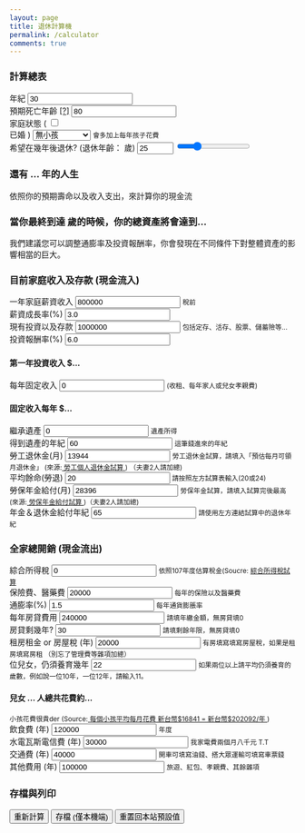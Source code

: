 ```yaml
---
layout: page
title: 退休計算機
permalink: /calculator
comments: true
---
```

<div class="row justify-content-between">
    <div class="col-md-12 pr-5">
        <form id="FireCalcForm">
            <div class="card rounded-0">
                <h3 class="card-header h5 rounded-0">
                    計算總表 <span id='msg'> </span>
                </h3>
                <div class="card-block">
                    <div class="row">
                        <div class="col-sm-2">
                            <div class="form-group">
                                <label for="myinput">年紀</label>
                                <input type="number" class="form-control" id="age" value="30" placeholder="幾歲">
                            </div>
                        </div>
                        <div class="col-sm-2">
                            <div class="form-group">
                                <label for="myinput">預期死亡年齡 <a href="#" data-toggle="tooltip" title="106年國人平均壽命達80.4歲，男性77.3歲，女性83.7歲">[?]</a></label>
                                <input type="number" class="form-control" id="lifeExpect" value="80" placeholder="幾歲">
                            </div>
                        </div>
                        <div class="col-sm-2">
                            <label for="myinput">家庭狀態</label>
                                (
                                <label class="u-check g-pl-25">
                                    <input class="g-hidden-xs-up g-pos-abs g-top-0 g-left-0" type="checkbox" value="1" id="married">
                                    <div class="u-check-icon-checkbox-v4 g-absolute-centered--y g-left-0">
                                        <i class="fa" data-check-icon=""></i>
                                    </div>
                                    已婚
                                </label>
                                )
                            <select class="custom-select mb-3" id="expense_kids">
                                <option value="0" selected>無小孩</option>
                                <option value="1">育有一位孩子</option>
                                <option value="2">育有二位孩子</option>
                                <option value="3">育有三位孩子</option>
                                <option value="4">育有四位孩子</option>
                                <option value="5">育有五位孩子</option>
                            </select>
                            <small>會多加上每年孩子花費 </small>
                        </div>
                        <div class="col-sm-5">
                            <div class="form-group">
                                <label for="myinput">希望在幾年後退休? (退休年齡： <span id="retire_age"> </span> 歲)</label>
                                <input type="number" id="work_years" class="form-control" placeholder="Years left to work" value="25" min="0" max="100" onInput="work_years_slider.value=work_years.value" />
                                <input type="range" id="work_years_slider" class="form-control-range" value="25" min="0" max="100" onInput="work_years.value=work_years_slider.value" />
                                <small></small>
                            </div>
                        </div>
                    </div>
                    <div class="row">
                        <div class="col-sm-4">
                            <div class="form-group">
                                <h3> 還有 <label for="myinput" id="yearsRemain">...</label> 年的人生 </h3>
                                <p>依照你的預期壽命以及收入支出，來計算你的現金流
                                    <h3>當你最終到達 <span id="life_end"> </span>歲的時候，你的總資產將會達到<label id="retirement_savings_end">...</label> </h3>
                                    我們建議您可以調整通膨率及投資報酬率，你會發現在不同條件下對整體資產的影響相當的巨大。</p>
                            </div>
                        </div>
                        <div class="col-sm-8" id="chartHere">
                            <canvas id="myChart" style="min-width: 310px; min-height: 800px; margin: 0 auto"></canvas>
                        </div>
                    </div> <!-- row -->
                </div>
                <!--end panel body -->
            </div> <!-- end panel -->
            <div class="card g-brd-primary rounded-0 mt-2">
                <h3 class="card-header h5 text-white g-bg-primary g-brd-transparent rounded-0">
                    目前家庭收入及存款 (現金流入)
                </h3>
                <div class="card-block">
                    <div class="row">
                        <div class="col-sm-3">
                            <div class="form-group">
                                <label for="myinput">一年家庭薪資收入</label>
                                <input type="text" class="form-control currency" id="income" value="800000" placeholder="新台幣">
                                <small> 稅前 </small>
                            </div>
                        </div>
                        <div class="col-sm-3">
                            <div class="form-group">
                                <label for="myinput"> 薪資成長率(%) </label>
                                <input type="number" class="form-control" id="income_inflation_rate" value="3.0" placeholder="% average salary growth">
                            </div>
                        </div>
                        <div class="col-sm-6"></div>
                    </div> <!-- row -->
                    <div class="row">
                        <div class="col-sm-3">
                            <div class="form-group">
                                <label for="myinput"> 現有投資以及存款</label>
                                <input type="text" class="form-control currency" id="savings" value="1000000" placeholder="新台幣">
                                <small> 包括定存、活存、股票、儲蓄險等... </small>
                            </div>
                        </div>
                        <div class="col-sm-3">
                            <div class="form-group">
                                <label for="myinput"> 投資報酬率(%) </label>
                                <input type="number" class="form-control" id="savings_apy" value="6.0" placeholder="% average Savings">
                            </div>
                        </div>
                        <div class="col-sm-6">
                            <h4>
                                第一年投資收入 $<label for="myinput" id="savings_interest_income">...</label>
                            </h4> <small> </small>
                        </div>
                    </div> <!-- row -->
                    <div class="row">
                        <div class="col-sm-6">
                            <div class="form-group">
                                <label for="myinput">每年固定收入</label>
                                <input type="text" class="form-control currency" id="income_realestate_rentals" value="0" placeholder="% Average return ">
                                <small> (收租、每年家人或兒女孝親費)</small>
                            </div>
                        </div>
                        <div class="col-sm-4">
                            <h4>
                                固定收入每年 $<label for="myinput" id="income_realestate_rentals_income">...</label>
                            </h4>
                            <p> </p>
                        </div>
                    </div> <!-- row -->
                    <div class="row">
                        <div class="col-sm-3">
                            <div class="form-group">
                                <label for="myinput">繼承遺產</label>
                                <input type="text" class="form-control currency" id="income_inheritance" value="0" placeholder="Inheritance lump sum">
                                <small> 遺產所得
                                </small>
                            </div>
                        </div>
                        <div class="col-sm-3">
                            <div class="form-group-sm">
                                <label for="myinput">得到遺產的年紀</label>
                                <input type="number" class="form-control" id="income_inheritance_age" value="60" placeholder="Age Inheritance Sale Recieved ">
                                <small> 這筆錢進來的年紀 </small>
                            </div>
                        </div>
                    </div>
                    <div class="row">
                        <div class="col-sm-3">
                            <div class="form-group">
                                <label for="myinput"> 勞工退休金(月) </label>
                                <input type="text" class="form-control currency" id="retirement" value="13944" placeholder="Current Retriment">
                                <small> 勞工退休金試算，請填入「預估每月可領月退休金」 (來源:<a href='https://calc.mol.gov.tw/trial/personal_account_frame.asp' target="_blank"> 勞工個人退休金試算 </a> ) （夫妻2人請加總)</small>
                            </div>
                        </div>
                        <div class="col-sm-3">
                            <div class="form-group">
                                <label for="myinput"> 平均餘命(勞退) </label>
                                <input type="number" class="form-control" id="retirement_give_years" value="20" placeholder="% Expected rate of return "><small> 請按照左方試算表輸入(20或24) </small>
                            </div>
                        </div>
                        <div class="col-sm-3">
                            <div class="form-group">
                                <label for="myinput">勞保年金給付(月)</label>
                                <input type="text" class="form-control currency" id="income_tss" value="28396" placeholder="Annual Pension income">
                                <small> 勞保年金試算，請填入試算完後最高 (來源:<a href='https://www.bli.gov.tw/0014040.html' target="_blank"> 勞保年金給付試算 </a> )（夫妻2人請加總)</small>
                            </div>
                        </div>
                        <div class="col-sm-3">
                            <div class="form-group-sm">
                                <label class="myinput">
                                    年金＆退休金給付年紀</label>
                                <input type="number" class="form-control" id="age_ssn_eligible" value="65" placeholder="勞保退休年紀">
                                <small>請使用左方連結試算中的退休年紀</small>
                            </div>
                        </div>
                    </div> <!-- row -->
                </div>
                <!--end panel body -->
            </div> <!-- end panel -->
            <div class="card g-brd-lightred rounded-0 mt-2">
                <h3 class="card-header h5 text-white g-bg-lightred g-brd-transparent rounded-0">
                    全家總開銷 (現金流出)
                </h3>
                <div class="card-block">
                    <div class="row">
                        <div class="col-sm-4">
                            <div class="form-group">
                                <label for="myinput">綜合所得稅</label>
                                <input type="text" class="form-control currency" id="expense_tax_income" value="0" placeholder="Income Taxes ">
                                <small> 依照107年度估算稅金(Soucre: <a href='https://www.etax.nat.gov.tw/etwmain/front/ETW158W1'>綜合所得稅試算 </a> </small>
                            </div>
                        </div>
                        <div class="col-sm-4">
                            <div class="form-group">
                                <label for="myinput">保險費、醫藥費 </label>
                                <input type="text" class="form-control currency" id="expense_healthcare" value="20000" placeholder="Healthcare costs">
                                <small>每年的保險以及醫藥費</small>
                            </div>
                        </div>
                        <div class="col-sm-4">
                            <div class="form-group">
                                <label for="myinput">通膨率(%)</label>
                                <input type="number" class="form-control" id="expense_inflation_rate" value="1.5" placeholder="Projected Inflation rate">
                                <small>每年通貨膨脹率</small>
                            </div>
                        </div>
                    </div> <!-- row -->
                    <div class="row">
                        <div class="col-sm-3">
                            <div class="form-group">
                                <label for="myinput">每年房貸費用</label>
                                <input type="text" class="form-control currency" id="expense_house" value="240000" placeholder="Mortage or Rent">
                                <small> 請填年繳金額，無房貸填0 </small>
                            </div>
                        </div>
                        <div class="col-sm-3">
                            <div class="form-group">
                                <label for="myinput">房貸剩幾年?</label>
                                <input type="number" class="form-control" id="expense_house_term" value="30" placeholder="Years left on mortgage">
                                <small> 請填剩餘年限，無房貸填0 </small>
                            </div>
                        </div>
                        <div class="col-sm-3">
                            <div class="form-group">
                                <label for="myinput">租房租金 or 房屋稅 (年)</label>
                                <input type="text" class="form-control currency" id="expense_house_tax" value="20000" placeholder="Housing propety tax">
                                <small> 有房填寫填寫房屋稅，如果是租房填寫房租 （別忘了管理費等雜項加總）</small>
                            </div>
                        </div>
                    </div> <!-- row -->
                    <div class="row">
                        <div class="col-sm-3">
                            <div class="form-group">
                                <label for="myinput"><span id="expense_kids_count" class="kiddies"> </span> 位兒女，仍須養育幾年 </label>
                                <input type="number" class="form-control" id="expense_kids_term" value="22" placeholder="Dependant Years">
                                <small> 如果兩位以上請平均仍須養育的歲數，例如說一位10年，一位12年，請輸入11。</small>
                            </div>
                        </div>
                        <div class="col-sm-4">
                            <h4>
                                兒女 <label for="myinput" id="expense_kids_count" class="kiddies">...</label> 人總共花費約<label for="myinput" id="expense_kids_total">...</label>
                            </h4> <small> 小孩花費很貴der (Source:<a href='https://www.cmoney.tw/notes/note-detail.aspx?nid=94937' target="_blank"> 每個小孩平均每月花費 新台幣$16841 = 新台幣$202092/年 </a> ) </small>
                        </div>
                    </div> <!-- row -->
                    <div class="row">
                        <div class="col-sm-3">
                            <div class="form-group">
                                <label for="myinput">飲食費 (年)</label>
                                <input type="text" class="form-control currency" id="expense_food" value="120000" placeholder="Cost of Food for a year">
                                <small> 年度</small>
                            </div>
                        </div>
                        <div class="col-sm-3">
                            <div class="form-group">
                                <label for="myinput">水電瓦斯電信費 (年) </label>
                                <!-- https://www.energystar.gov/products/where_does_my_money_go -->
                                <input type="text" class="form-control currency" id="expense_utilities" value="30000" placeholder="Cost of Utilities ">
                                <small> 我家電費兩個月八千元 T.T </small>
                            </div>
                        </div>
                        <div class="col-sm-3">
                            <div class="form-group">
                                <label for="myinput">交通費 (年) </label>
                                <input type="text" class="form-control currency" id="expense_transport" value="40000" placeholder="Transportation costs ">
                                <small> 開車可填寫油錢、搭大眾運輸可填寫車票錢 </small>
                            </div>
                        </div>
                        <div class="col-sm-3">
                            <div class="form-group">
                                <label for="myinput">其他費用 (年)</label>
                                <input type="text" class="form-control currency" id="expense_misc" value="100000" placeholder="Cost of Vacation">
                                <small> 旅遊、紅包、孝親費、其餘雜項 </small>
                            </div>
                        </div>
                    </div> <!-- row -->
                </div> <!-- end panel body-->
                <div class="panel-footer"> </div>
            </div>
            <div class="card g-brd-teal rounded-0 mt-2">
                <h3 class="card-header h5 text-white g-bg-teal g-brd-transparent rounded-0">
                    存檔與列印
                </h3>
                <div class="card-block">
                    <button class="btn u-btn-black" type="button" onClick="SaveForm(); notify('已計算完成')">重新計算</button>
                    <button class="btn u-btn-black" type="button" onClick="SaveForm(); notify('已存擋') ">存檔 (僅本機端)</button>
                    <button class="btn u-btn-black" type="reset" onClick="localStorage.clear(); notify('已重置回預設值') ">重置回本站預設值 </button>
                    <!--button class="btn btn btn-info" type="button" onClick="DownLoadCSV()">Download CSV</button-->
                </div>
            </div>
        </form>
    </div>
</div>
<script>
//Script-wide variables	
var incomes = []; //array will hold all income objects 
var expenses = []; //array will hold all expense objects

//arrays hold chart formatted data
var chart_income = [];
var chart_investment_income = [];
var chart_retirement_income = [];
var chart_expenses = [];
var chart_savings = [];
var labels_years = [];

var tax_bracket_pct = 0;
</script>

<script src="{{ site.baseurl }}/assets-custom/calculator/calculator.js"></script>